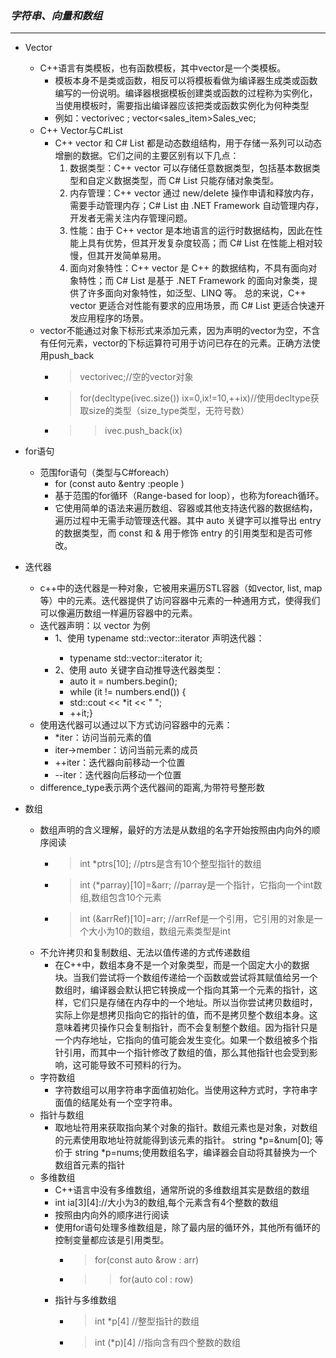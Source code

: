 
### *__字符串、向量和数组__*

__ _

* Vector
  * C++语言有类模板，也有函数模板，其中vector是一个类模板。
    * 模板本身不是类或函数，相反可以将模板看做为编译器生成类或函数编写的一份说明。编译器根据模板创建类或函数的过程称为实例化，当使用模板时，需要指出编译器应该把类或函数实例化为何种类型
    * 例如：vector<int>ivec  ; vector<sales_item>Sales_vec;
  * C++ Vector与C#List
    * C++ vector 和 C# List 都是动态数组结构，用于存储一系列可以动态增删的数据。它们之间的主要区别有以下几点：
      1. 数据类型：C++ vector 可以存储任意数据类型，包括基本数据类型和自定义数据类型，而 C# List 只能存储对象类型。
      2. 内存管理：C++ vector 通过 new/delete 操作申请和释放内存，需要手动管理内存；C# List 由 .NET Framework 自动管理内存，开发者无需关注内存管理问题。
      3. 性能：由于 C++ vector 是本地语言的运行时数据结构，因此在性能上具有优势，但其开发复杂度较高；而 C# List 在性能上相对较慢，但其开发简单易用。
      4. 面向对象特性：C++ vector 是 C++ 的数据结构，不具有面向对象特性；而 C# List 是基于 .NET Framework 的面向对象类，提供了许多面向对象特性，如泛型、LINQ 等。
      总的来说，C++ vector 更适合对性能有要求的应用场景，而 C# List 更适合快速开发应用程序的场景。
  * vector不能通过对象下标形式来添加元素，因为声明的vector为空，不含有任何元素，vector的下标运算符可用于访问已存在的元素。正确方法使用push_back
    * > vector<int>ivec;//空的vector对象
    * > for(decltype(ivec.size()) ix=0,ix!=10,++ix)//使用decltype获取size的类型（size_type类型，无符号数）
    * >> ivec.push_back(ix)

* for语句
  * 范围for语句（类型与C#foreach）
    *  for (const auto &entry :people )
    *  基于范围的for循环（Range-based for loop），也称为foreach循环。
    *  它使用简单的语法来遍历数组、容器或其他支持迭代器的数据结构，遍历过程中无需手动管理迭代器。其中 auto 关键字可以推导出 entry 的数据类型，而 const 和 & 用于修饰 entry 的引用类型和是否可修改。

* 迭代器
  * c++中的迭代器是一种对象，它被用来遍历STL容器（如vector, list, map等）中的元素。迭代器提供了访问容器中元素的一种通用方式，使得我们可以像遍历数组一样遍历容器中的元素。
  * 迭代器声明：以 vector 为例
    * 1、使用 typename std::vector<T>::iterator  声明迭代器：
      * typename std::vector<int>::iterator it;
    * 2、使用 auto 关键字自动推导迭代器类型：
      * auto it = numbers.begin();
      *  while (it != numbers.end()) {
      *  std::cout << *it << " ";
      *  ++it;}
  * 使用迭代器可以通过以下方式访问容器中的元素：
    - *iter：访问当前元素的值
    - iter->member：访问当前元素的成员
    - ++iter：迭代器向前移动一个位置
    - --iter：迭代器向后移动一个位置
  * difference_type表示两个迭代器间的距离,为带符号整形数 
  
* 数组
  * 数组声明的含义理解，最好的方法是从数组的名字开始按照由内向外的顺序阅读
    * > int *ptrs[10];  //ptrs是含有10个整型指针的数组
    * > int (*parray)[10]=&arr;  //parray是一个指针，它指向一个int数组,数组包含10个元素
    * > int (&arrRef)[10]=arr; //arrRef是一个引用，它引用的对象是一个大小为10的数组，数组元素类型是int
  * 不允许拷贝和复制数组、无法以值传递的方式传递数组
    * 在C++中，数组本身不是一个对象类型，而是一个固定大小的数据块。当我们尝试将一个数组传递给一个函数或尝试将其赋值给另一个数组时，编译器会默认把它转换成一个指向其第一个元素的指针，这样，它们只是存储在内存中的一个地址。所以当你尝试拷贝数组时，实际上你是想拷贝指向它的指针的值，而不是拷贝整个数组本身。这意味着拷贝操作只会复制指针，而不会复制整个数组。因为指针只是一个内存地址，它指向的值可能会发生变化。如果一个数组被多个指针引用，而其中一个指针修改了数组的值，那么其他指针也会受到影响，这可能导致不可预料的行为。
  * 字符数组
    * 字符数组可以用字符串字面值初始化。当使用这种方式时，字符串字面值的结尾处有一个空字符串。
  * 指针与数组
    * 取地址符用来获取指向某个对象的指针。数组元素也是对象，对数组的元素使用取地址符就能得到该元素的指针。 string *p=&num[0]; 等价于 string *p=nums;使用数组名字，编译器会自动将其替换为一个数组首元素的指针
  * 多维数组
    * C++语言中没有多维数组，通常所说的多维数组其实是数组的数组
    * int ia[3][4]://大小为3的数组,每个元素含有4个整数的数组
    * 按照由内向外的顺序进行阅读
    * 使用for语句处理多维数组是，除了最内层的循环外，其他所有循环的控制变量都应该是引用类型。
      * > for(const auto &row : arr)
      * >> for(auto col : row)
    * 指针与多维数组
      * > int *p[4]  //整型指针的数组
      * > int (*p)[4]  //指向含有四个整数的数组